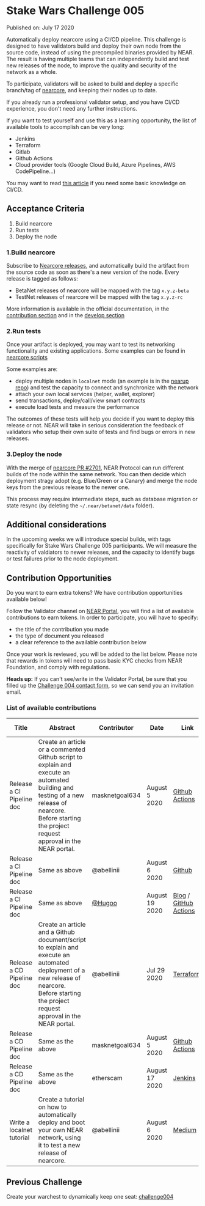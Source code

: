 # Stake Wars Challenge 005
Published on: July 17 2020

Automatically deploy nearcore using a CI/CD pipeline.
This challenge is designed to have validators build and deploy their own node from the source code, instead of using the precompiled binaries provided by NEAR. The result is having multiple teams that can independently build and test new releases of the node, to improve the quality and security of the network as a whole.

To participate, validators will be asked to build and deploy a specific branch/tag of [nearcore](https://github.com/nearprotocol/nearcore), and keeping their nodes up to date. 

If you already run a professional validator setup, and you have CI/CD experience, you don't need any further instructions.

If you want to test yourself and use this as a learning opportunity, the list of available tools to accomplish can be very long:
- Jenkins
- Terraform
- Gitlab
- Github Actions
- Cloud provider tools (Google Cloud Build, Azure Pipelines, AWS CodePipeline...)

You may want to read [this article](https://hackernoon.com/understanding-the-basic-concepts-of-cicd-fw4k32s1) if you need some basic knowledge on CI/CD.

## Acceptance Criteria

1. Build nearcore
2. Run tests
3. Deploy the node

### 1.Build nearcore
Subscribe to [Nearcore releases](https://github.com/nearprotocol/nearcore/releases), and automatically build the artifact from the source code as soon as there's a new version of the node. Every release is tagged as follows:
- BetaNet releases of nearcore will be mapped with the tag `x.y.z-beta`
- TestNet releases of nearcore will be mapped with the tag `x.y.z-rc`

More information is available in the official documentation, in the [contribution section](https://docs.near.org/docs/contribution/nearcore) and in the [develop section](https://docs.near.org/docs/local-setup/running-testnet#compiling-and-running-official-node-without-docker)

### 2.Run tests
Once your artifact is deployed, you may want to test its networking functionality and existing applications. Some examples can be found in [nearcore scripts](https://github.com/nearprotocol/nearcore/tree/beta/scripts)

Some examples are:
- deploy multiple nodes in `localnet` mode (an example is in the [nearup repo](https://github.com/near/nearup#spawn-local-network)) and test the capacity to connect and synchronize with the network
- attach your own local services (helper, wallet, explorer)
- send transactions, deploy/call/view smart contracts
- execute load tests and measure the performance

The outcomes of these tests will help you decide if you want to deploy this release or not. NEAR will take in serious consideration the feedback of validators who setup their own suite of tests and find bugs or errors in new releases.

### 3.Deploy the node
With the merge of [nearcore PR #2701](https://github.com/nearprotocol/nearcore/pull/2701), NEAR Protocol can run different builds of the node within the same network. You can then decide which deployment stragy adopt (e.g. Blue/Green or a Canary) and merge the node keys from the previous release to the newer one.

This process may require intermediate steps, such as database migration or state resync (by deleting the `~/.near/betanet/data` folder).

## Additional considerations
In the upcoming weeks we will introduce special builds, with tags specifically for Stake Wars Challenge 005 participants. We will measure the reactivity of valdiators to newer releases, and the capacity to identify bugs or test failures prior to the node deployment.


## Contribution Opportunities

Do you want to earn extra tokens? We have contribution opportunities available below! 

Follow the Validator channel on [NEAR Portal](https://portal.near.org/topic/validator), you will find a list of available contributions to earn tokens. In order to participate, you will have to specify:
- the title of the contribution you made
- the type of document you released
- a clear reference to the available contribution below

Once your work is reviewed, you will be added to the list below. Please note that rewards in tokens will need to pass basic KYC checks from NEAR Foundation, and comply with regulations.

**Heads up:** If you can't see/write in the Validator Portal, be sure that you filled up the [Challenge 004 contact form](https://nearprotocol1001.typeform.com/to/x4Bval), so we can send you an invitation email.

### List of available contributions

| Title | Abstract                    | Contributor |  Date  | Link | NEAR Tokens | Maintenance | Language |
| -------- | ------------------------------ | ----------- | ------ | ---- | ----------- | --- | ---- |
| Release a CI Pipeline doc | Create an article or a commented Github script to explain and execute an automated building and testing of a new release of nearcore. Before starting the project request approval in the NEAR portal. | masknetgoal634 | August 5 2020 | [Github Actions](https://github.com/masknetgoal634/nearcore-deploy) | 3,500 | 15% | EN |
| Release a CI Pipeline doc | Same as above | @abellinii | August 6 2020| [Github](https://github.com/abellinii/near-ci)  | 3,500 | 15% | EN |
| Release a CI Pipeline doc | Same as above | [@Hugoo](https://github.com/Hugoo) | August 19 2020| [Blog](https://blog.hugomasclet.com/deploy-near-validator-node-kubernetes/) / [GitHub Actions](https://github.com/Gielve/NearDeploy) | 3,500 | 15% | EN |
| Release a CD Pipeline doc | Create an article and a Github document/script to explain and execute an automated deployment of a new release of nearcore. Before starting the project request approval in the NEAR portal. | @abellinii | Jul 29 2020 | [Terraform](https://github.com/abellinii/near-terraform)| 3,000 | 15% | EN |
| Release a CD Pipeline doc | Same as the above | masknetgoal634 | August 5 2020 | [Github Actions](https://github.com/masknetgoal634/nearcore-deploy) | 3,000 | 15% | EN |
| Release a CD Pipeline doc | Same as the above | etherscam | August 17 2020 | [Jenkins](https://github.com/etherscam/testnear) | 3,000 | 15% | EN |
| Write a localnet tutorial | Create a tutorial on how to automatically deploy and boot your own NEAR network, using it to test a new release of nearcore. | @abellinii | August 6 2020 | [Medium](https://medium.com/@thepassivetrust/automating-ci-cd-on-a-near-network-validator-6803b3b63f2f) | 1,500 | 10% | EN |

## Previous Challenge
Create your warchest to dynamically keep one seat: [challenge004](challenge004.md)

